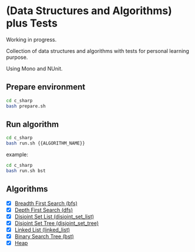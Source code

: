 # (Data Structures and Algorithms) plus Tests
Working in progress.

Collection of data structures and algorithms with tests for personal learning purpose.

Using Mono and NUnit.

## Prepare environment
```bash
cd c_sharp
bash prepare.sh
```

## Run algorithm
```bash
cd c_sharp
bash run.sh {{ALGORITHM_NAME}}
```
example:
```bash
cd c_sharp
bash run.sh bst
```

## Algorithms
- [x] [Breadth First Search (bfs)](./c_sharp/bfs/main.cs)
- [x] [Depth First Search (dfs)](./c_sharp/dfs/main.cs)
- [x] [Disjoint Set List (disjoint_set_list)](./c_sharp/disjoint_set_list/main.cs)
- [x] [Disjoint Set Tree (disjoint_set_tree)](./c_sharp/disjoint_set_tree/main.cs)
- [x] [Linked List (linked_list)](./c_sharp/linked_list/main.cs)
- [x] [Binary Search Tree (bst)](./c_sharp/bst/main.cs)
- [X] [Heap](./c_sharp/heap/main.cs)
